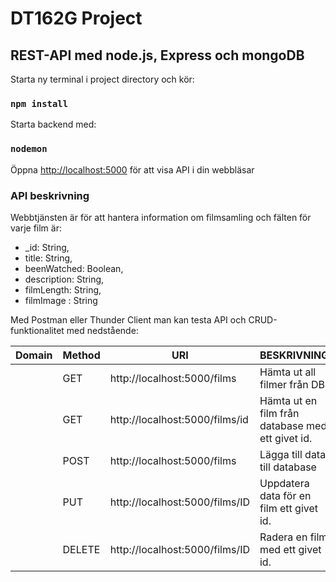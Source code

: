 # DT162G Project

## REST-API med node.js, Express och mongoDB

Starta ny terminal i project directory och kör:
### `npm install`

Starta backend med:
### `nodemon`
Öppna [http://localhost:5000](http://localhost:5000) för att visa API i din webbläsar


### API beskrivning 

Webbtjänsten är för att hantera information om filmsamling och fälten för varje film är:
* _id: String,
* title: String,
* beenWatched: Boolean,
* description: String,
* filmLength: String,
* filmImage : String

Med Postman eller Thunder Client man kan testa API och CRUD-funktionalitet med nedstående:

       
| Domain | Method    | URI                   | BESKRIVNING  |
| ------------|-----------|--------|--------| 
|        | GET       | http://localhost:5000/films             | Hämta ut all filmer från DB.                |
|        | GET       | http://localhost:5000/films/id          | Hämta ut en film från database med ett givet id. |
|        | POST      | http://localhost:5000/films             | Lägga till data till database                   |
|        | PUT       | http://localhost:5000/films/ID          | Uppdatera data för en film ett givet id.     |      
|        | DELETE    | http://localhost:5000/films/ID          | Radera en film med ett givet id.      |



